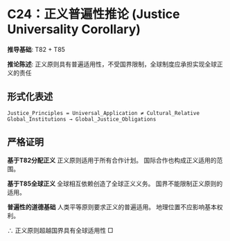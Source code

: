 # C24：正义普遍性推论 (Justice Universality Corollary)

**推导基础**: T82 + T85

**推论陈述**: 正义原则具有普遍适用性，不受国界限制，全球制度应承担实现全球正义的责任

## 形式化表述
```
Justice_Principles = Universal_Application ≠ Cultural_Relative
Global_Institutions → Global_Justice_Obligations
```

## 严格证明

**基于T82分配正义**
正义原则适用于所有合作计划。
国际合作也构成正义适用的范围。

**基于T85全球正义**
全球相互依赖创造了全球正义义务。
国界不能限制正义原则的适用。

**普遍性的道德基础**
人类平等原则要求正义的普遍适用。
地理位置不应影响基本权利。

∴ 正义原则超越国界具有全球适用性 □
